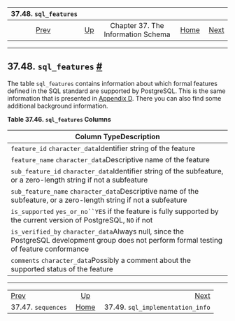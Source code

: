 <!--?xml version="1.0" encoding="UTF-8" standalone="no"?-->

|                 37.48. `sql_features`                 |                                                                    |                                    |                                                       |                                                                                   |
| :---------------------------------------------------: | :----------------------------------------------------------------- | :--------------------------------: | ----------------------------------------------------: | --------------------------------------------------------------------------------: |
| [Prev](infoschema-sequences.html "37.47. sequences")  | [Up](information-schema.html "Chapter 37. The Information Schema") | Chapter 37. The Information Schema | [Home](index.html "PostgreSQL 17devel Documentation") |  [Next](infoschema-sql-implementation-info.html "37.49. sql_implementation_info") |

***

## 37.48. `sql_features` [#](#INFOSCHEMA-SQL-FEATURES)

The table `sql_features` contains information about which formal features defined in the SQL standard are supported by PostgreSQL. This is the same information that is presented in [Appendix D](features.html "Appendix D. SQL Conformance"). There you can also find some additional background information.

**Table 37.46. `sql_features` Columns**

| Column TypeDescription                                                                                                                      |
| ------------------------------------------------------------------------------------------------------------------------------------------- |
| `feature_id` `character_data`Identifier string of the feature                                                                               |
| `feature_name` `character_data`Descriptive name of the feature                                                                              |
| `sub_feature_id` `character_data`Identifier string of the subfeature, or a zero-length string if not a subfeature                           |
| `sub_feature_name` `character_data`Descriptive name of the subfeature, or a zero-length string if not a subfeature                          |
| `is_supported` `yes_or_no``YES` if the feature is fully supported by the current version of PostgreSQL, `NO` if not                         |
| `is_verified_by` `character_data`Always null, since the PostgreSQL development group does not perform formal testing of feature conformance |
| `comments` `character_data`Possibly a comment about the supported status of the feature                                                     |

***

|                                                       |                                                                    |                                                                                   |
| :---------------------------------------------------- | :----------------------------------------------------------------: | --------------------------------------------------------------------------------: |
| [Prev](infoschema-sequences.html "37.47. sequences")  | [Up](information-schema.html "Chapter 37. The Information Schema") |  [Next](infoschema-sql-implementation-info.html "37.49. sql_implementation_info") |
| 37.47. `sequences`                                    |        [Home](index.html "PostgreSQL 17devel Documentation")       |                                                  37.49. `sql_implementation_info` |
